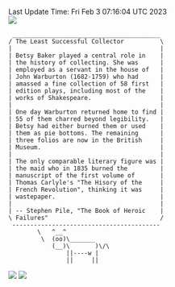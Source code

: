 Last Update Time: 
Fri Feb  3 07:16:04 UTC 2023
<br>![](https://img.shields.io/badge/%E5%A4%A7%E5%AE%B6-%E5%AE%89%E5%AE%89-green)<br>
```
 _________________________________________
/ The Least Successful Collector          \
|                                         |
| Betsy Baker played a central role in    |
| the history of collecting. She was      |
| employed as a servant in the house of   |
| John Warburton (1682-1759) who had      |
| amassed a fine collection of 58 first   |
| edition plays, including most of the    |
| works of Shakespeare.                   |
|                                         |
| One day Warburton returned home to find |
| 55 of them charred beyond legibility.   |
| Betsy had either burned them or used    |
| them as pie bottoms. The remaining      |
| three folios are now in the British     |
| Museum.                                 |
|                                         |
| The only comparable literary figure was |
| the maid who in 1835 burned the         |
| manuscript of the first volume of       |
| Thomas Carlyle's "The Hisory of the     |
| French Revolution", thinking it was     |
| wastepaper.                             |
|                                         |
| -- Stephen Pile, "The Book of Heroic    |
\ Failures"                               /
 -----------------------------------------
        \   ^__^
         \  (oo)\_______
            (__)\       )\/\
                ||----w |
                ||     ||
```
![](https://github-readme-stats.vercel.app/api?username=chenlitw)
![](https://github-readme-stats.vercel.app/api/top-langs/?username=chenlitw)
